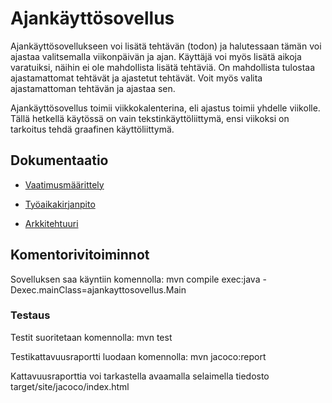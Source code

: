 # Ajankäyttösovellus

Ajankäyttösovellukseen voi lisätä tehtävän (todon) ja halutessaan tämän voi ajastaa valitsemalla viikonpäivän ja ajan. Käyttäjä voi myös lisätä aikoja varatuiksi, näihin ei ole mahdollista lisätä tehtäviä. On mahdollista tulostaa ajastamattomat tehtävät ja ajastetut tehtävät. Voit myös valita ajastamattoman tehtävän ja ajastaa sen.   
  
Ajankäyttösovellus toimii viikkokalenterina, eli ajastus toimii yhdelle viikolle. Tällä hetkellä käytössä on vain tekstinkäyttöliittymä, ensi viikoksi on tarkoitus tehdä graafinen käyttöliittymä. 


## Dokumentaatio

* [Vaatimusmäärittely](https://github.com/eevib/ot-harjoitustyo/blob/master/dokumentaatio/vaatimusmaarittely.md)

* [Työaikakirjanpito](https://github.com/eevib/ot-harjoitustyo/blob/master/dokumentaatio/tuntikirjanpito.md)

* [Arkkitehtuuri](https://github.com/eevib/ot-harjoitustyo/blob/master/dokumentaatio/arkkitehtuuri.md)

## Komentorivitoiminnot

Sovelluksen saa käyntiin komennolla: 
mvn compile exec:java -Dexec.mainClass=ajankayttosovellus.Main 

### Testaus

Testit suoritetaan komennolla: mvn test

Testikattavuusraportti luodaan komennolla: mvn jacoco:report

Kattavuusraporttia voi tarkastella avaamalla selaimella tiedosto target/site/jacoco/index.html
